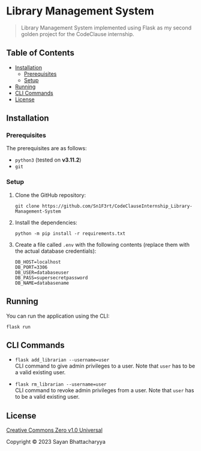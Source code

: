 # Library Management System

> Library Management System implemented using Flask as my second golden project for the CodeClause internship.


## Table of Contents

- [Installation](#installation)
  * [Prerequisites](#prerequisites)
  * [Setup](#setup)
- [Running](#running)
- [CLI Commands](#cli-commands)
- [License](#license)


## Installation

### Prerequisites

The prerequisites are as follows:

* `python3` (tested on **v3.11.2**)
* `git`

### Setup

1. Clone the GitHub repository:

    ```shell
    git clone https://github.com/Sn1F3rt/CodeClauseInternship_Library-Management-System
    ```

2. Install the dependencies:

    ```shell
    python -m pip install -r requirements.txt
    ```

3. Create a file called `.env` with the following contents (replace them with the actual database credentials):

    ```
    DB_HOST=localhost
    DB_PORT=3306
    DB_USER=databaseuser
    DB_PASS=supersecretpassword
    DB_NAME=databasename
    ```
    

## Running

You can run the application using the CLI:

```shell
flask run
```


## CLI Commands

- `flask add_librarian --username=user`\
  CLI command to give admin privileges to a user. Note that `user` has to be a valid existing user.
  
- `flask rm_librarian --username=user`\
  CLI command to revoke admin privileges from a user. Note that `user` has to be a valid existing user.
  

## License

[Creative Commons Zero v1.0 Universal](LICENSE)

Copyright &copy; 2023 Sayan Bhattacharyya